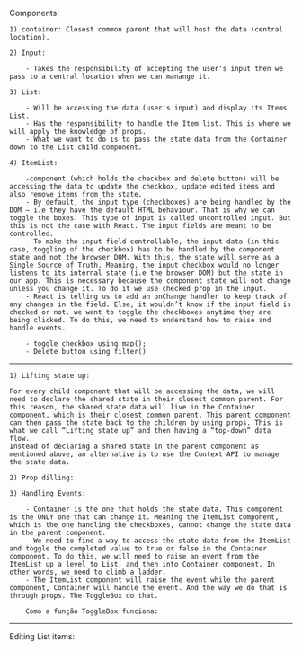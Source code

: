 Components:

    1) container: Closest common parent that will host the data (central location).

    2) Input:

        - Takes the responsibility of accepting the user's input then we pass to a central location when we can manange it.

    3) List:

        - Will be accessing the data (user's input) and display its Items List.
        - Has the responsibility to handle the Item list. This is where we will apply the knowledge of props.
        - What we want to do is to pass the state data from the Container down to the List child component.

    4) ItemList:

        -component (which holds the checkbox and delete button) will be accessing the data to update the checkbox, update edited items and also remove items from the state.
        - By default, the input type (checkboxes) are being handled by the DOM – i.e they have the default HTML behaviour. That is why we can toggle the boxes. This type of input is called uncontrolled input. But this is not the case with React. The input fields are meant to be controlled.
        - To make the input field controllable, the input data (in this case, toggling of the checkbox) has to be handled by the component state and not the browser DOM. With this, the state will serve as a Single Source of Truth. Meaning, the input checkbox would no longer listens to its internal state (i.e the browser DOM) but the state in our app. This is necessary because the component state will not change unless you change it. To do it we use checked prop in the input.
        - React is telling us to add an onChange handler to keep track of any changes in the field. Else, it wouldn’t know if the input field is checked or not. we want to toggle the checkboxes anytime they are being clicked. To do this, we need to understand how to raise and handle events.

        - toggle checkbox using map();
        - Delete button using filter()

- - - - - - - - - - - - - - - - - - - -  - - - -  - - - - - - - - - - - - - - - - - - - - - - - 

    1) Lifting state up:

    For every child component that will be accessing the data, we will need to declare the shared state in their closest common parent. For this reason, the shared state data will live in the Container component, which is their closest common parent. This parent component can then pass the state back to the children by using props. This is what we call “Lifting state up” and then having a “top-down” data flow.
    Instead of declaring a shared state in the parent component as mentioned above, an alternative is to use the Context API to manage the state data.

    2) Prop dilling:

    3) Handling Events:

        - Container is the one that holds the state data. This component is the ONLY one that can change it. Meaning the ItemList component, which is the one handling the checkboxes, cannot change the state data in the parent component.
        - We need to find a way to access the state data from the ItemList and toggle the completed value to true or false in the Container component. To do this, we will need to raise an event from the ItemList up a level to List, and then into Container component. In other words, we need to climb a ladder.
        - The ItemList component will raise the event while the parent component, Container will handle the event. And the way we do that is through props. The ToggleBox do that.

        Como a função ToggleBox funciona: 


- - - - - - - - - - - - - - - - - - - -  - - - -  - - - - - - - - - - - - - - - - - - - - - - - 

Editing List items: 

        


